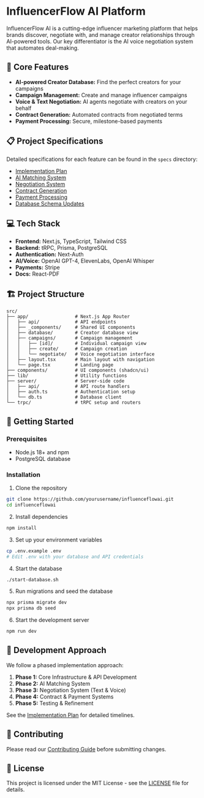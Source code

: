 # InfluencerFlow AI Platform

InfluencerFlow AI is a cutting-edge influencer marketing platform that helps brands discover, negotiate with, and manage creator relationships through AI-powered tools. Our key differentiator is the AI voice negotiation system that automates deal-making.

## 🚀 Core Features

- **AI-powered Creator Database:** Find the perfect creators for your campaigns
- **Campaign Management:** Create and manage influencer campaigns
- **Voice & Text Negotiation:** AI agents negotiate with creators on your behalf
- **Contract Generation:** Automated contracts from negotiated terms
- **Payment Processing:** Secure, milestone-based payments

## 📋 Project Specifications

Detailed specifications for each feature can be found in the `specs` directory:

- [Implementation Plan](specs/00-implementation-plan.md)
- [AI Matching System](specs/01-ai-matching.md)
- [Negotiation System](specs/02-negotiation-system.md)
- [Contract Generation](specs/03-contract-generation.md)
- [Payment Processing](specs/04-payment-processing.md)
- [Database Schema Updates](specs/05-database-schema-updates.md)

## 💻 Tech Stack

- **Frontend:** Next.js, TypeScript, Tailwind CSS
- **Backend:** tRPC, Prisma, PostgreSQL
- **Authentication:** Next-Auth
- **AI/Voice:** OpenAI GPT-4, ElevenLabs, OpenAI Whisper
- **Payments:** Stripe
- **Docs:** React-PDF

## 🏗️ Project Structure

```
src/
├── app/                 # Next.js App Router
│   ├── api/             # API endpoints
│   ├── _components/     # Shared UI components
│   ├── database/        # Creator database view
│   ├── campaigns/       # Campaign management
│   │   ├── [id]/        # Individual campaign view
│   │   ├── create/      # Campaign creation
│   │   └── negotiate/   # Voice negotiation interface
│   ├── layout.tsx       # Main layout with navigation
│   └── page.tsx         # Landing page
├── components/          # UI components (shadcn/ui)
├── lib/                 # Utility functions
├── server/              # Server-side code
│   ├── api/             # API route handlers
│   ├── auth.ts          # Authentication setup
│   └── db.ts            # Database client
└── trpc/                # tRPC setup and routers
```

## 🚀 Getting Started

### Prerequisites

- Node.js 18+ and npm
- PostgreSQL database

### Installation

1. Clone the repository

```bash
git clone https://github.com/yourusername/influenceflowai.git
cd influenceflowai
```

2. Install dependencies

```bash
npm install
```

3. Set up your environment variables

```bash
cp .env.example .env
# Edit .env with your database and API credentials
```

4. Start the database

```bash
./start-database.sh
```

5. Run migrations and seed the database

```bash
npx prisma migrate dev
npx prisma db seed
```

6. Start the development server

```bash
npm run dev
```

## 🧪 Development Approach

We follow a phased implementation approach:

1. **Phase 1:** Core Infrastructure & API Development
2. **Phase 2:** AI Matching System
3. **Phase 3:** Negotiation System (Text & Voice)
4. **Phase 4:** Contract & Payment Systems
5. **Phase 5:** Testing & Refinement

See the [Implementation Plan](specs/00-implementation-plan.md) for detailed timelines.

## 🤝 Contributing

Please read our [Contributing Guide](CONTRIBUTING.md) before submitting changes.

## 📄 License

This project is licensed under the MIT License - see the [LICENSE](LICENSE) file for details.
